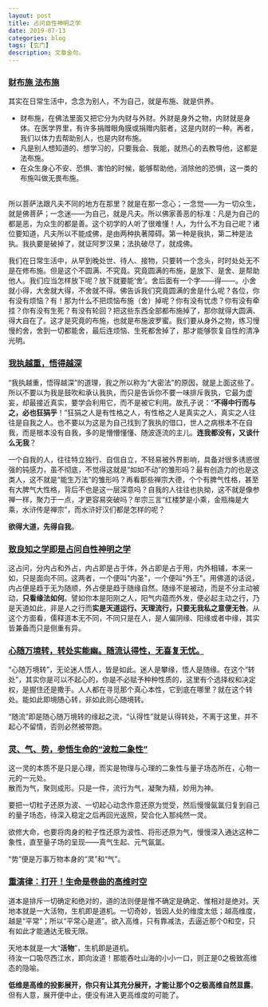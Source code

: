 ```yaml
---
layout: post
title: 占问自性神明之学
date: 2019-07-13
categories: blog
tags: [玄门]
description: 文章金句。
---
```


### [财布施 法布施](http://www.dizang.org/fjtj/rsfj/index.HTM)
其实在日常生活中，念念为别人，不为自己，就是布施、就是供养。
- 财布施，在佛法里面又把它分为内财与外财。外财是身外之物，内财就是身体。在医学界里，有许多捐赠眼角膜或捐赠内脏者，这是内财的一种。再者，我们以体力去帮助别人，也是内财布施。
- 凡是别人想知道的、想学习的，只要我会、我能，就热心的去教导他，这都是法布施。
- 在众生身心不安、恐惧、害怕的时候，能够帮助他，消除他的恐惧，这一类的布施叫做无畏布施。<br><br>

所以菩萨法跟凡夫不同的地方在那里？就是在那一念心；一念觉——为一切众生，就是佛菩萨；一念迷——为自己，就是凡夫。所以佛家善恶的标准：凡是为自己的都是恶，为众生的都是善。这个初学的人听了很难懂！人，为什么不为自己呢？诸位要知道，凡夫所以不能成佛，是由两种执著障碍。第一种是我执，第二种是法执。我执要是破掉了，就证阿罗汉果；法执破尽了，就成佛。


我们在日常生活中，从早到晚处世、待人、接物，只要转一个念头，时时处处无不是在修布施。但是这个不圆满、不究竟。究竟圆满的布施，是放下、是舍、是帮助他人。我们应当怎样放下呢？放下就要能‘舍’。舍后面有一个字——得——。小舍就小得，大舍就大得，不舍就不得。佛告诉我们究竟圆满的舍是什么呢？各位，你有没有烦恼？有！那为什么不把烦恼布施（舍）掉呢？你有没有忧虑？你有没有牵挂？你有没有生死？有没有轮回？把这些东西全部都布施掉了，那你就得大圆满、得大自在了。这才是究竟的布施，也就是布施波罗蜜。我们要从身外之物，练习慢慢的舍，舍到一切都能舍，最后连烦恼、生死都舍掉了，那才能够恢复自性的清净光明。


### [我执越重，悟得越深](https://mp.weixin.qq.com/s/EtzvAgZwJfbacY2akNc-Lg)
“我执越重，悟得越深”的道理，我之所以称为“大密法”的原因，就是上面这些了。所以不要以为我是鼓吹和承认我执，而只是告诉你不要一味排斥我执，它最为虚妄，却最接近真实，要学会利用它，而不是被它利用。故孔子说：“**不得中行而与之，必也狂狷乎**！”狂狷之人是有性格之人，有性格之人是真实之人，真实之人往往是自我之人。也不要以为这是为自己找到了我执的借口，世人之病根本不在自我，而是根本没有自我，多的是懵懵懂懂、随波逐流的主儿。**连我都没有，又谈什么无我**？

一个自我的人，往往特立独行、自信自立，不轻易被外界影响，具备对很多诱惑很强的钝感力，虽不彻底，不觉得这就是“如如不动”的雏形吗？最有创造力的也是这类人，这不就是“能生万法”的雏形吗？再看那些禅宗大德，个个有脾气性格，甚至有大脾气大性格，背后不也是这一层深意吗？自我的人往往也执拗，这不就是像参禅一样，聚力于一点，才更容易突破吗？牟宗三言“红楼梦是小乘，金瓶梅是大乘，水浒传是禅宗”，而水浒好汉们都是怎样的呢？

**欲得大道，先得自我**。

### [致良知之学即是占问自性神明之学](https://mp.weixin.qq.com/s/j09qnnM5-J5t6dWMESGtfg)
这占问，分内占和外占，内占即是占于体，外占即是占于用，内外相辅，本来一如，只是面向不同。这两者，一个便叫"内圣"，一个便叫"外王"。用佛道的话说，内占便是趋于无为随顺，外占便是趋于随缘自然。随缘不是被动，而是不分主动被动，**只看缘法如何**。譬如你本是阳刚之人，阳气内蕴而外发，便必起主动之行，乃是天道如此，非是人之行而**实是天道运行、天理流行，只要无我私之意便无咎**。从这个方面看，儒释道本无不同，不同只是在人，是人偏阴缘、阳缘或者中缘，其实皆兼备而只是侧重有异。

### [心随万境转，转处实能幽。随流认得性，无喜复无忧。](https://mp.weixin.qq.com/s/rd3qJAzWm-X8iLizrIxEEA)
“心随万境转”，无论迷人悟人，皆是如此。迷人是攀缘，悟人是随缘。在这个“转处”，其实你是可以不起心的，你是不必赋予种种性质的，这里有个选择权和决定权，是握住还是撒手。人人都在寻觅那个真心本性，它到底在哪里？就在这个转处。能如此即境随心转，非如此则心随境转。


“随流”即是随心随万境转的缘起之流，“认得性”就是认得转处，不离于这里，并不起心不留情，否则必然被带跑。

### [灵、气、势，参悟生命的“波粒二象性”](https://mp.weixin.qq.com/s/sIMZylSpZzHYMXL4oJFuAw)
这一灵的本质不是只是心理，而实是物理与心理的二象性与量子场态所在，心物一元的一元处。<br>
散而为气，聚则成形。只是一件，流行为气，凝聚为精，妙用为神。<br>

要把一切粒子还原为波、一切起心动念作意还原为觉受，然后慢慢氤氲归复到自己的量子场态，待深入稳定之后再回光返照，契合化入那纯然一灵。


欲修大命，也要将肉身的粒子性还原为波性、将形还原为气，慢慢深入通达这种二象性，直至量子场的呈现——真气生起、元气氤氲。


“势”便是万事万物本身的“灵”和“气”。

### [重演律：打开！生命是卷曲的高维时空](https://mp.weixin.qq.com/s/xQezZBpGuUll9fW-hTBIQQ)
道本是排斥一切确定和绝对的，道的法则便是惟不确定是确定、惟相对是绝对。天地本就是一大活物，生机即是道机。一切奇妙，皆因人处的维度太低；越高维度，越是“平常”；所以“平常心是道”。欲入高维，只有靠减法，去逼近那个0和空，只有如此才能通达无极无限。

天地本就是一大“**活物**”，生机即是道机。<br>
待汝一口吸尽西江水，即向汝道！那能吞吐山海的小小一口，则正是0之极致高维态的隐喻。


**低维是高维的投影展开，你只有让其充分展开，才能让那个0之极高维自然显露**。但有人意，展开便中止，便没有进入更高维度的可能了。

